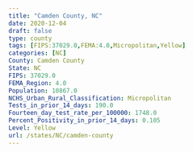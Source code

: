 ```yaml
---
title: "Camden County, NC"
date: 2020-12-04
draft: false
type: county
tags: [FIPS:37029.0,FEMA:4.0,Micropolitan,Yellow]
categories: [NC]
County: Camden County
State: NC
FIPS: 37029.0
FEMA_Region: 4.0
Population: 10867.0
NCHS_Urban_Rural_Classification: Micropolitan
Tests_in_prior_14_days: 190.0
Fourteen_day_test_rate_per_100000: 1748.0
Percent_Positivity_in_prior_14_days: 0.105
Level: Yellow
url: /states/NC/camden-county
---
```



